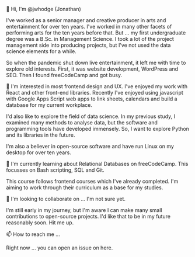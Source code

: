 👋 Hi, I'm @jwhodge (Jonathan) 

I've worked as a senior manager and creative producer in arts and entertainment for over ten years. I've worked in many other facets of performing arts for the ten years before that. But ... my first undergraduate degree was a B.Sc. in Management Science. I took a lot of the project management side into producing projects, but I've not used the data science elements for a while. 

So when the pandemic shut down live entertainment, it left me with time to explore old interests. First, it was website development, WordPress and SEO. Then I found freeCodeCamp and got busy. 

👀 I'm interested in most frontend design and UX. I've enjoyed my work with React and other front-end libraries. Recently I've enjoyed using javascript with Google Apps Script web apps to link sheets, calendars and build a database for my current workplace.

I'd also like to explore the field of data science. In my previous study, I examined many methods to analyse data, but the software and programming tools have developed immensely. So, I want to explore Python and its libraries in the future.  

I'm also a believer in open-source software and have run Linux on my desktop for over ten years.

🌱 I'm currently learning about Relational Databases on freeCodeCamp. This focusses on Bash scripting, SQL and Git.

This course follows frontend courses which I've already completed. I'm aiming to work through their curriculum as a base for my studies. 

💞️ I'm looking to collaborate on ... I'm not sure yet.

I'm still early in my journey, but I'm aware I can make many small contributions to open-source projects. I'd like that to be in my future reasonably soon. Hit me up.

📫 How to reach me ...

Right now ... you can open an issue on here. 

<!---
jwhodge/jwhodge is a ✨ special ✨ repository because its `README.md` (this file) appears on your GitHub profile.
You can click the Preview link to take a look at your changes.
--->
